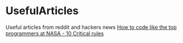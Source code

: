 # UsefulArticles
Useful articles from reddit and hackers news
[How to code like the top programmers at NASA - 10 Critical rules](NASA)   
